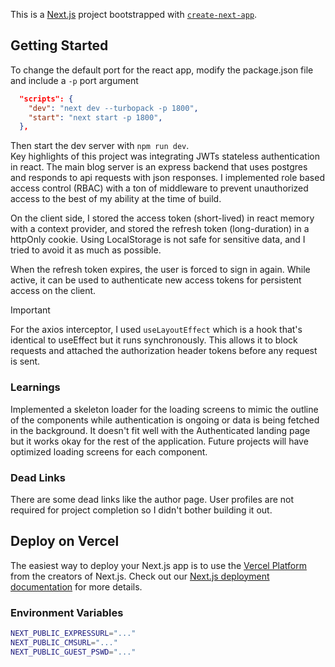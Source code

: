 This is a [Next.js](https://nextjs.org) project bootstrapped with [`create-next-app`](https://nextjs.org/docs/app/api-reference/cli/create-next-app).

## Getting Started
To change the default port for the react app, modify the package.json file and include a `-p` port argument
```json
  "scripts": {
    "dev": "next dev --turbopack -p 1800",
    "start": "next start -p 1800",
  },
```
Then start the dev server with `npm run dev`.
<br>
Key highlights of this project was integrating JWTs stateless authentication in react. The main blog server is an express backend 
that uses postgres and responds to api requests with json responses. I implemented role based access control (RBAC) with a ton 
of middleware to prevent unauthorized access to the best of my ability at the time of build. <br>

On the client side, I stored the access token (short-lived) in react memory with a context provider, and stored the refresh token 
(long-duration) in a httpOnly cookie. Using LocalStorage is not safe for sensitive data, and I tried to avoid it as much as possible.

When the refresh token expires, the user is forced to sign in again. While active, it can be used to authenticate new access tokens 
for persistent access on the client.

> [!Important]
> For the axios interceptor, I used `useLayoutEffect` which is a hook that's identical to useEffect but it runs synchronously.
    This allows it to block requests and attached the authorization header tokens before any request is sent.
  
### Learnings
Implemented a skeleton loader for the loading screens to mimic the outline of the components while authentication is 
ongoing or data is being fetched in the background. It doesn't fit well with the Authenticated landing page but it 
works okay for the rest of the application. Future projects will have optimized loading screens for each component.


### Dead Links
There are some dead links like the author page. User profiles are not required for project completion so I didn't bother building 
it out.


## Deploy on Vercel
The easiest way to deploy your Next.js app is to use the [Vercel Platform](https://vercel.com/new?utm_medium=default-template&filter=next.js&utm_source=create-next-app&utm_campaign=create-next-app-readme) from the creators of Next.js.
Check out our [Next.js deployment documentation](https://nextjs.org/docs/app/building-your-application/deploying) for more details.

### Environment Variables
```bash
NEXT_PUBLIC_EXPRESSURL="..."
NEXT_PUBLIC_CMSURL="..."
NEXT_PUBLIC_GUEST_PSWD="..."
```